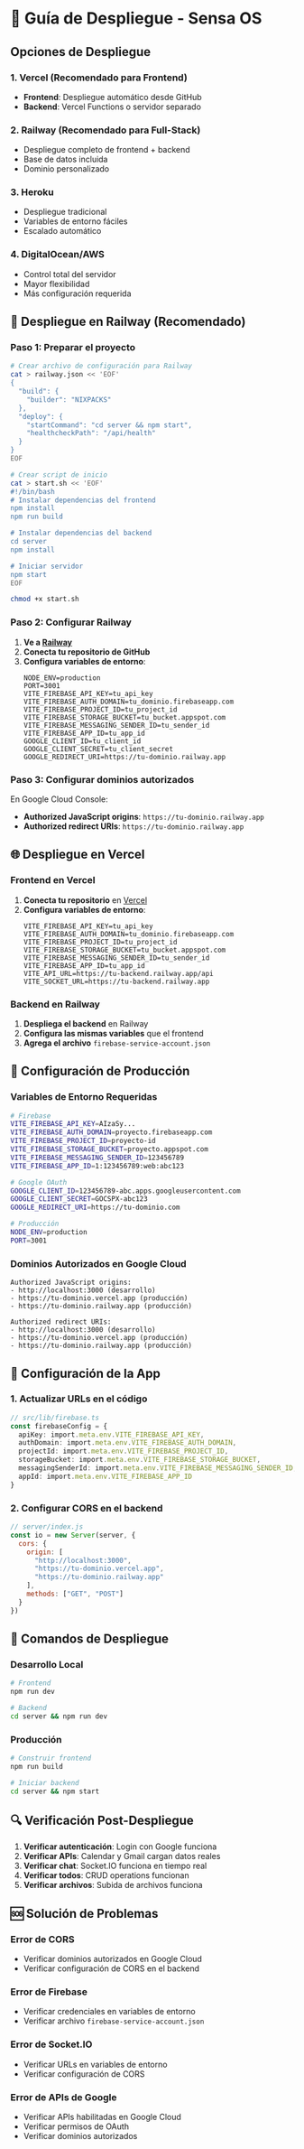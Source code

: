# 🚀 Guía de Despliegue - Sensa OS

## Opciones de Despliegue

### 1. **Vercel (Recomendado para Frontend)**
- **Frontend**: Despliegue automático desde GitHub
- **Backend**: Vercel Functions o servidor separado

### 2. **Railway (Recomendado para Full-Stack)**
- Despliegue completo de frontend + backend
- Base de datos incluida
- Dominio personalizado

### 3. **Heroku**
- Despliegue tradicional
- Variables de entorno fáciles
- Escalado automático

### 4. **DigitalOcean/AWS**
- Control total del servidor
- Mayor flexibilidad
- Más configuración requerida

## 🚀 Despliegue en Railway (Recomendado)

### Paso 1: Preparar el proyecto

```bash
# Crear archivo de configuración para Railway
cat > railway.json << 'EOF'
{
  "build": {
    "builder": "NIXPACKS"
  },
  "deploy": {
    "startCommand": "cd server && npm start",
    "healthcheckPath": "/api/health"
  }
}
EOF

# Crear script de inicio
cat > start.sh << 'EOF'
#!/bin/bash
# Instalar dependencias del frontend
npm install
npm run build

# Instalar dependencias del backend
cd server
npm install

# Iniciar servidor
npm start
EOF

chmod +x start.sh
```

### Paso 2: Configurar Railway

1. **Ve a [Railway](https://railway.app)**
2. **Conecta tu repositorio de GitHub**
3. **Configura variables de entorno**:
   ```
   NODE_ENV=production
   PORT=3001
   VITE_FIREBASE_API_KEY=tu_api_key
   VITE_FIREBASE_AUTH_DOMAIN=tu_dominio.firebaseapp.com
   VITE_FIREBASE_PROJECT_ID=tu_project_id
   VITE_FIREBASE_STORAGE_BUCKET=tu_bucket.appspot.com
   VITE_FIREBASE_MESSAGING_SENDER_ID=tu_sender_id
   VITE_FIREBASE_APP_ID=tu_app_id
   GOOGLE_CLIENT_ID=tu_client_id
   GOOGLE_CLIENT_SECRET=tu_client_secret
   GOOGLE_REDIRECT_URI=https://tu-dominio.railway.app
   ```

### Paso 3: Configurar dominios autorizados

En Google Cloud Console:
- **Authorized JavaScript origins**: `https://tu-dominio.railway.app`
- **Authorized redirect URIs**: `https://tu-dominio.railway.app`

## 🌐 Despliegue en Vercel

### Frontend en Vercel

1. **Conecta tu repositorio** en [Vercel](https://vercel.com)
2. **Configura variables de entorno**:
   ```
   VITE_FIREBASE_API_KEY=tu_api_key
   VITE_FIREBASE_AUTH_DOMAIN=tu_dominio.firebaseapp.com
   VITE_FIREBASE_PROJECT_ID=tu_project_id
   VITE_FIREBASE_STORAGE_BUCKET=tu_bucket.appspot.com
   VITE_FIREBASE_MESSAGING_SENDER_ID=tu_sender_id
   VITE_FIREBASE_APP_ID=tu_app_id
   VITE_API_URL=https://tu-backend.railway.app/api
   VITE_SOCKET_URL=https://tu-backend.railway.app
   ```

### Backend en Railway

1. **Despliega el backend** en Railway
2. **Configura las mismas variables** que el frontend
3. **Agrega el archivo** `firebase-service-account.json`

## 🔧 Configuración de Producción

### Variables de Entorno Requeridas

```bash
# Firebase
VITE_FIREBASE_API_KEY=AIzaSy...
VITE_FIREBASE_AUTH_DOMAIN=proyecto.firebaseapp.com
VITE_FIREBASE_PROJECT_ID=proyecto-id
VITE_FIREBASE_STORAGE_BUCKET=proyecto.appspot.com
VITE_FIREBASE_MESSAGING_SENDER_ID=123456789
VITE_FIREBASE_APP_ID=1:123456789:web:abc123

# Google OAuth
GOOGLE_CLIENT_ID=123456789-abc.apps.googleusercontent.com
GOOGLE_CLIENT_SECRET=GOCSPX-abc123
GOOGLE_REDIRECT_URI=https://tu-dominio.com

# Producción
NODE_ENV=production
PORT=3001
```

### Dominios Autorizados en Google Cloud

```
Authorized JavaScript origins:
- http://localhost:3000 (desarrollo)
- https://tu-dominio.vercel.app (producción)
- https://tu-dominio.railway.app (producción)

Authorized redirect URIs:
- http://localhost:3000 (desarrollo)
- https://tu-dominio.vercel.app (producción)
- https://tu-dominio.railway.app (producción)
```

## 📱 Configuración de la App

### 1. **Actualizar URLs en el código**

```typescript
// src/lib/firebase.ts
const firebaseConfig = {
  apiKey: import.meta.env.VITE_FIREBASE_API_KEY,
  authDomain: import.meta.env.VITE_FIREBASE_AUTH_DOMAIN,
  projectId: import.meta.env.VITE_FIREBASE_PROJECT_ID,
  storageBucket: import.meta.env.VITE_FIREBASE_STORAGE_BUCKET,
  messagingSenderId: import.meta.env.VITE_FIREBASE_MESSAGING_SENDER_ID,
  appId: import.meta.env.VITE_FIREBASE_APP_ID
}
```

### 2. **Configurar CORS en el backend**

```javascript
// server/index.js
const io = new Server(server, {
  cors: {
    origin: [
      "http://localhost:3000",
      "https://tu-dominio.vercel.app",
      "https://tu-dominio.railway.app"
    ],
    methods: ["GET", "POST"]
  }
})
```

## 🚀 Comandos de Despliegue

### Desarrollo Local
```bash
# Frontend
npm run dev

# Backend
cd server && npm run dev
```

### Producción
```bash
# Construir frontend
npm run build

# Iniciar backend
cd server && npm start
```

## 🔍 Verificación Post-Despliegue

1. **Verificar autenticación**: Login con Google funciona
2. **Verificar APIs**: Calendar y Gmail cargan datos reales
3. **Verificar chat**: Socket.IO funciona en tiempo real
4. **Verificar todos**: CRUD operations funcionan
5. **Verificar archivos**: Subida de archivos funciona

## 🆘 Solución de Problemas

### Error de CORS
- Verificar dominios autorizados en Google Cloud
- Verificar configuración de CORS en el backend

### Error de Firebase
- Verificar credenciales en variables de entorno
- Verificar archivo `firebase-service-account.json`

### Error de Socket.IO
- Verificar URLs en variables de entorno
- Verificar configuración de CORS

### Error de APIs de Google
- Verificar APIs habilitadas en Google Cloud
- Verificar permisos de OAuth
- Verificar dominios autorizados
